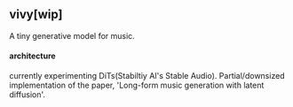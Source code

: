 ## vivy[wip]

A tiny generative model for music.

#### architecture
currently experimenting DiTs(Stabiltiy AI's Stable Audio). Partial/downsized implementation of the paper, 'Long-form music generation with latent diffusion'.

